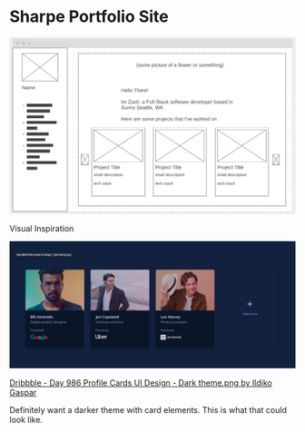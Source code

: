 # Sharpe Portfolio Site



![](./assets/wire1.png)



Visual Inspiration 

![](./assets/insp1.png)

[Dribbble - Day 986 Profile Cards UI Design - Dark theme.png by Ildiko Gaspar](https://dribbble.com/shots/9067574-Profile-Cards-UI-Design-Dark-theme/attachments/1162795?mode=media)

Definitely want a darker theme with card elements. This is what that could look like. 


